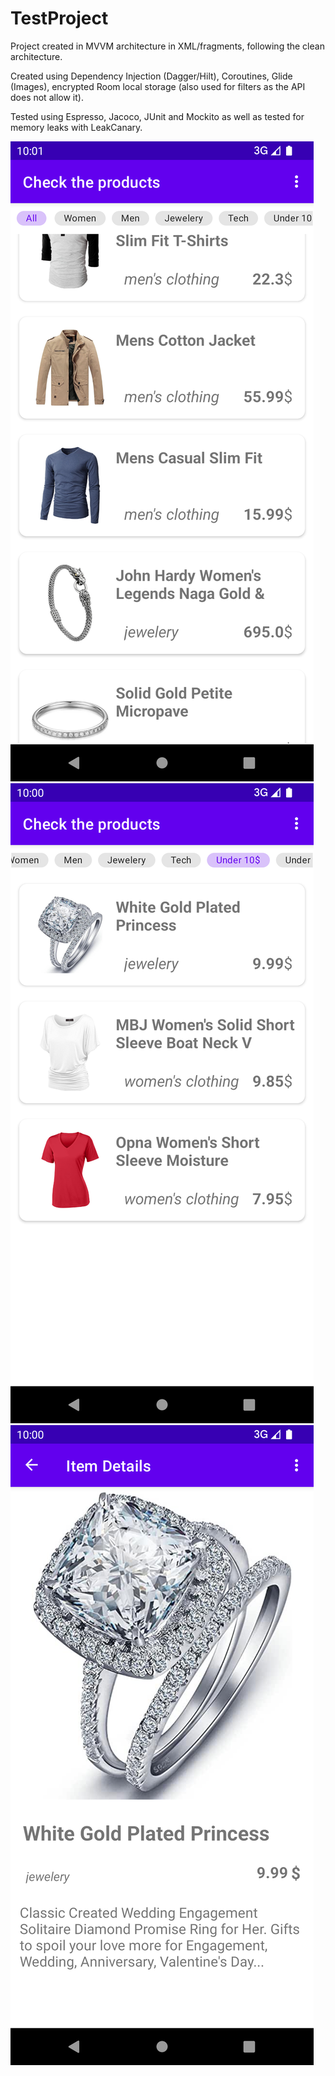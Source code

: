 # TestProject

Project created in MVVM architecture in XML/fragments, following the clean architecture.

Created using Dependency Injection (Dagger/Hilt), Coroutines, Glide (Images), encrypted Room local storage (also used for filters as the API does not allow it).

Tested using Espresso, Jacoco, JUnit and Mockito as well as tested for memory leaks with LeakCanary.

![](all_items_recylcer.png)
![](under_10_filter.png)
![](details_page.png)
